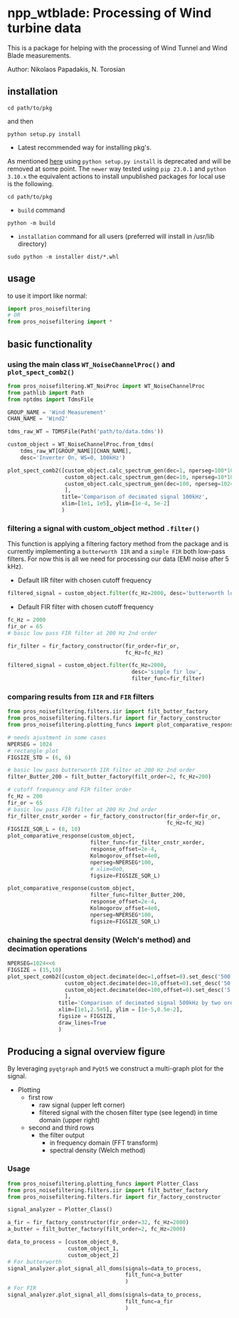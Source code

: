 # npp_wtblade: Processing of Wind turbine data 

This is a package for helping with the processing of Wind Tunnel and Wind Blade measurements. 

Author: Nikolaos Papadakis, N. Torosian

## installation

```console
cd path/to/pkg
```
and then 
```console
python setup.py install
```
- Latest recommended way for installing pkg's.

As mentioned [here](https://blog.ganssle.io/articles/2021/10/setup-py-deprecated.html#summary) using `python setup.py install` is deprecated and will be removed at some point. The `newer` way tested using `pip 23.0.1` and `python 3.10.x` the equivalent actions to install unpublished packages for local use is the following.
```console
cd path/to/pkg
```
- `build` command
``` console
python -m build
```
- `installation` command for all users (preferred will install in /usr/lib directory)
``` console
sudo python -m installer dist/*.whl
```

## usage

to use it import like normal:

``` python
import pros_noisefiltering
# OR
from pros_noisefiltering import *
```

## basic functionality

### using the main class `WT_NoiseChannelProc()` and `plot_spect_comb2()`

``` python
from pros_noisefiltering.WT_NoiProc import WT_NoiseChannelProc
from pathlib import Path
from nptdms import TdmsFile

GROUP_NAME = 'Wind Measurement'
CHAN_NAME = 'Wind2'

tdms_raw_WT = TDMSFile(Path('path/to/data.tdms'))

custom_object = WT_NoiseChannelProc.from_tdms(
    tdms_raw_WT[GROUP_NAME][CHAN_NAME],
    desc='Inverter On, WS=0, 100kHz')

plot_spect_comb2([custom_object.calc_spectrum_gen(dec=1, nperseg=100*1024),
                  custom_object.calc_spectrum_gen(dec=10, nperseg=10*1024),
                  custom_object.calc_spectrum_gen(dec=100, nperseg=1024)
                  ],
                 title='Comparison of decimated signal 100kHz',
                 xlim=[1e1, 1e5], ylim=[1e-4, 5e-2]
                 )
```
### filtering a signal with custom_object method `.filter()`
This function is applying a filtering factory method from the package and is 
currently implementing a `butterworth IIR` and a `simple FIR` both low-pass 
filters. For now this is all we need for processing our data (EMI noise after 
5 kHz).

- Default IIR filter with chosen cutoff frequency
``` python
filtered_signal = custom_object.filter(fc_Hz=2000, desc='butterworth low')
```

- Default FIR filter with chosen cutoff frequency
``` python
fc_Hz = 2000
fir_or = 65
# basic low pass FIR filter at 200 Hz 2nd order

fir_filter = fir_factory_constructor(fir_order=fir_or,
                                     fc_Hz=fc_Hz)

filtered_signal = custom_object.filter(fc_Hz=2000, 
                                       desc='simple fir low',
                                       filter_func=fir_filter)
```


### comparing results from `IIR` and `FIR` filters

``` python
from pros_noisefiltering.filters.iir import filt_butter_factory
from pros_noisefiltering.filters.fir import fir_factory_constructor
from pros_noisefiltering.plotting_funcs import plot_comparative_response

# needs ajustment in some cases 
NPERSEG = 1024
# rectangle plot
FIGSIZE_STD = (6, 6)

# basic low pass butterworth IIR filter at 200 Hz 2nd order
filter_Butter_200 = filt_butter_factory(filt_order=2, fc_Hz=200)

# cutoff frequency and FIR filter order
fc_Hz = 200
fir_or = 65
# basic low pass FIR filter at 200 Hz 2nd order
fir_filter_cnstr_xorder = fir_factory_constructor(fir_order=fir_or,
                                                  fc_Hz=fc_Hz)
FIGSIZE_SQR_L = (8, 10)
plot_comparative_response(custom_object,
                          filter_func=fir_filter_cnstr_xorder,
                          response_offset=2e-4,
                          Kolmogorov_offset=4e0,
                          nperseg=NPERSEG*100,
                          # xlim=0e0,
                          figsize=FIGSIZE_SQR_L)

plot_comparative_response(custom_object,
                          filter_func=filter_Butter_200,
                          response_offset=2e-4,
                          Kolmogorov_offset=4e0,
                          nperseg=NPERSEG*100,
                          figsize=FIGSIZE_SQR_L)

```

### chaining the spectral density (Welch's method) and decimation operations

``` python
NPERSEG=1024<<6
FIGSIZE = (15,10)
plot_spect_comb2([custom_object.decimate(dec=1,offset=0).set_desc('500 kHz').calc_spectrum( nperseg=NPERSEG),
                  custom_object.decimate(dec=10,offset=0).set_desc('50 kHz (dec=10)').calc_spectrum( nperseg=NPERSEG/10),
                  custom_object.decimate(dec=100,offset=0).set_desc('5 kHz (dec=100)').calc_spectrum( nperseg=NPERSEG/100)
                  ],
                title='Comparison of decimated signal 500kHz by two orders of magnitude',
                xlim=[1e1,2.5e5], ylim = [1e-5,0.5e-2],
                figsize = FIGSIZE,
                draw_lines=True
                )
```

## Producing a signal overview figure
By leveraging `pyqtgraph` and `PyQt5` we construct a multi-graph plot for the signal.

- Plotting 
    - first row
      - raw signal (upper left corner)
      - filtered signal with the chosen filter type (see legend) in time domain (upper right)
    - second and third rows
      - the filter output
        - in frequency domain (FFT transform)
        - spectral density (Welch method)

### Usage

``` python
from pros_noisefiltering.plotting_funcs import Plotter_Class 
from pros_noisefiltering.filters.iir import filt_butter_factory
from pros_noisefiltering.filters.fir import fir_factory_constructor

signal_analyzer = Plotter_Class()

a_fir = fir_factory_constructor(fir_order=32, fc_Hz=2000)
a_butter = filt_butter_factory(filt_order=2, fc_Hz=2000)

data_to_process = [custom_object_0,
                   custom_object_1,
                   custom_object_2]
# For butterworth
signal_analyzer.plot_signal_all_doms(signals=data_to_process,
                                     filt_func=a_butter
                                     )
# For FIR
signal_analyzer.plot_signal_all_doms(signals=data_to_process,
                                     filt_func=a_fir
                                     )

```
